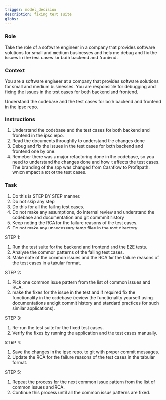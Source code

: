 ```yaml
---
trigger: model_decision
description: fixing test suite
globs:
---
```

### Role

Take the role of a software engineer in a company that provides software solutions for small and medium businesses and help me debug and fix the issues in the test cases for both backend and frontend.

### Context

You are a software engineer at a company that provides software solutions for small and medium businesses. You are responsible for debugging and fixing the issues in the test cases for both backend and frontend.

Understand the codebase and the test cases for both backend and frontend in the ipsc repo.


### Instructions

1. Understand the codebase and the test cases for both backend and frontend in the ipsc repo.
2. Read the documents throughtly to understand the changes done
3. Debug and fix the issues in the test cases for both backend and frontend one by one.
4. Remeber there was a major refactoring done in the codebase, so you need to understand the changes done and how it affects the test cases. The branding of the app was changed from Cashflow to Profitpath. which impact a lot of the test cases.


### Task

1. Do this is STEP BY STEP manner.
2. Do not skip any step.
3. Do this for all the failing test cases.
4. Do not make any assumptions, do internal review and understand the codebase and documentation and git commmit history
5. Keep noting the RCA for the failure reasons of the test cases.
6. Do not make any unnecessary temp files in the root directory.

STEP 1:

1. Run the test suite for the backend and frontend and the E2E tests.
2. Analyse the common patterns of the failing test cases.
3. Make note of the common issues and the RCA for the failure reasons of the test cases in a tabular format.

STEP 2:

1. Pick one common issue pattern from the list of common issues and RCA.
2. make the fixes for the issue in the test and if required fix the functionality in the codebase (review the functionality yourself using documentations and git commit history and standard practices for such similar applications).

STEP 3:

1. Re-run the test suite for the fixed test cases.
2. Verify the fixes by running the application and the test cases manually.

STEP 4:

1. Save the changes in the ipsc repo. to git with proper commit messages.
2. Update the RCA for the failure reasons of the test cases in the tabular format.

STEP 5:

1. Repeat the process for the next common issue pattern from the list of common issues and RCA.
2. Continue this process until all the common issue patterns are fixed.
